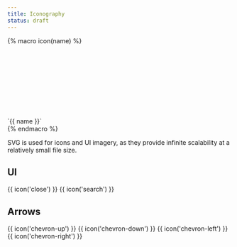 ```yaml
---
title: Iconography
status: draft
---
```


{% macro icon(name) %}
<div class="Fractal-Icon">
	<div class="Fractal-Icon__preview"><svg><use xlink:href="/images/icons.svg#{{ name }}"></use></svg></div>
	<div class="Fractal-Icon__label">`{{ name }}`</div>
</div>
{% endmacro %}

SVG is used for icons and UI imagery, as they provide infinite scalability at a relatively small file size. 

## UI

{{ icon('close') }}
{{ icon('search') }}

## Arrows

{{ icon('chevron-up') }}
{{ icon('chevron-down') }}
{{ icon('chevron-left') }}
{{ icon('chevron-right') }}